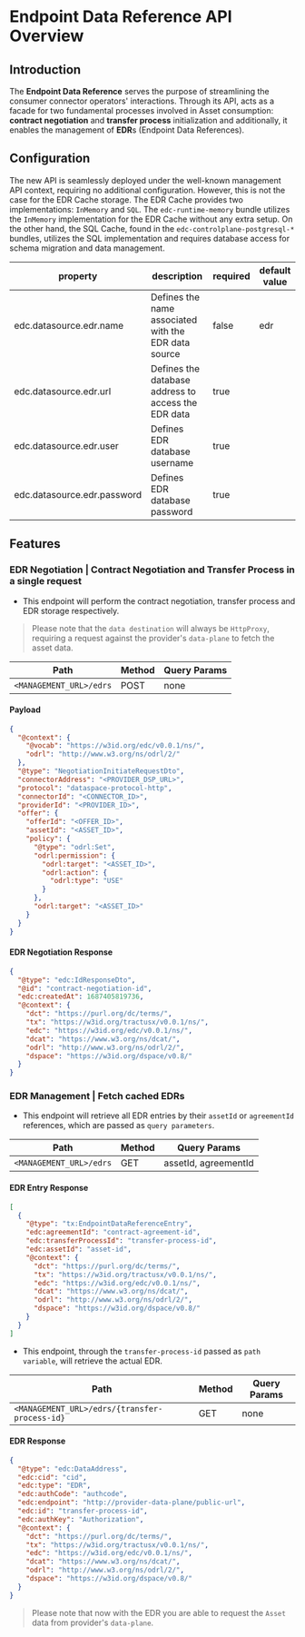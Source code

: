 # Endpoint Data Reference API Overview

## Introduction

The **Endpoint Data Reference** serves the purpose of streamlining the consumer connector operators' interactions. Through its API, acts as a facade for two fundamental processes involved in Asset consumption: **contract negotiation** and **transfer process** initialization and additionally, it enables the management of **EDR**s (Endpoint Data References).

## Configuration

The new API is seamlessly deployed under the well-known management API context, requiring no additional configuration. However, this is not the case for the EDR Cache storage. The EDR Cache provides two implementations: `InMemory` and `SQL`. The `edc-runtime-memory` bundle utilizes the `InMemory` implementation for the EDR Cache without any extra setup. On the other hand, the SQL Cache, found in the `edc-controlplane-postgresql-*` bundles, utilizes the SQL implementation and requires database access for schema migration and data management.

| property                                                  | description                                          | required | default value |
|-----------------------------------------------------------|------------------------------------------------------|----------|---------------|
| edc.datasource.edr.name                                   | Defines the name associated with the EDR data source | false    | edr           |
| edc.datasource.edr.url                                    | Defines the database address to access the EDR data  | true     |               |
| edc.datasource.edr.user                                   | Defines EDR database username                        | true     |               |
| edc.datasource.edr.password                               | Defines EDR database password                        | true     |               |

## Features

### EDR Negotiation | Contract Negotiation and Transfer Process in a single request

- This endpoint will perform the contract negotiation, transfer process and EDR storage respectively.

> Please note that the `data destination` will always be `HttpProxy`, requiring a request against the provider's `data-plane` to fetch the asset data.

| Path                            | Method | Query Params             |
|---------------------------------|--------|--------------------------|
| `<MANAGEMENT_URL>/edrs`         | POST   | none                     |

#### Payload

```json
{
  "@context": {
    "@vocab": "https://w3id.org/edc/v0.0.1/ns/",
    "odrl": "http://www.w3.org/ns/odrl/2/"
  },
  "@type": "NegotiationInitiateRequestDto",
  "connectorAddress": "<PROVIDER_DSP_URL>",
  "protocol": "dataspace-protocol-http",
  "connectorId": "<CONNECTOR_ID>",
  "providerId": "<PROVIDER_ID>",
  "offer": {
    "offerId": "<OFFER_ID>",
    "assetId": "<ASSET_ID>",
    "policy": {
      "@type": "odrl:Set",
      "odrl:permission": {
        "odrl:target": "<ASSET_ID>",
        "odrl:action": {
          "odrl:type": "USE"
        }
      },
      "odrl:target": "<ASSET_ID>"
    }
  }
}
```

#### EDR Negotiation Response

```json
{
  "@type": "edc:IdResponseDto",
  "@id": "contract-negotiation-id",
  "edc:createdAt": 1687405819736,
  "@context": {
    "dct": "https://purl.org/dc/terms/",
    "tx": "https://w3id.org/tractusx/v0.0.1/ns/",
    "edc": "https://w3id.org/edc/v0.0.1/ns/",
    "dcat": "https://www.w3.org/ns/dcat/",
    "odrl": "http://www.w3.org/ns/odrl/2/",
    "dspace": "https://w3id.org/dspace/v0.8/"
  }
}
```

### EDR Management | Fetch cached EDRs

- This endpoint will retrieve all EDR entries by their `assetId` or `agreementId` references, which are passed as `query parameters`.

| Path                                         | Method | Query Params         |
|----------------------------------------------|--------|----------------------|
| `<MANAGEMENT_URL>/edrs`                      | GET    | assetId, agreementId |

#### EDR Entry Response

```json
[
  {
    "@type": "tx:EndpointDataReferenceEntry",
    "edc:agreementId": "contract-agreement-id",
    "edc:transferProcessId": "transfer-process-id",
    "edc:assetId": "asset-id",
    "@context": {
      "dct": "https://purl.org/dc/terms/",
      "tx": "https://w3id.org/tractusx/v0.0.1/ns/",
      "edc": "https://w3id.org/edc/v0.0.1/ns/",
      "dcat": "https://www.w3.org/ns/dcat/",
      "odrl": "http://www.w3.org/ns/odrl/2/",
      "dspace": "https://w3id.org/dspace/v0.8/"
    }
  }
]
```

- This endpoint, through the `transfer-process-id` passed as `path variable`, will retrieve the actual EDR.

| Path                                          | Method | Query Params             |
|-----------------------------------------------|--------|--------------------------|
| `<MANAGEMENT_URL>/edrs/{transfer-process-id}` | GET    | none                     |

#### EDR Response

```json
{
  "@type": "edc:DataAddress",
  "edc:cid": "cid",
  "edc:type": "EDR",
  "edc:authCode": "authcode",
  "edc:endpoint": "http://provider-data-plane/public-url",
  "edc:id": "transfer-process-id",
  "edc:authKey": "Authorization",
  "@context": {
    "dct": "https://purl.org/dc/terms/",
    "tx": "https://w3id.org/tractusx/v0.0.1/ns/",
    "edc": "https://w3id.org/edc/v0.0.1/ns/",
    "dcat": "https://www.w3.org/ns/dcat/",
    "odrl": "http://www.w3.org/ns/odrl/2/",
    "dspace": "https://w3id.org/dspace/v0.8/"
  }
}
```

> Please note that now with the EDR you are able to request the `Asset` data from provider's `data-plane`.
